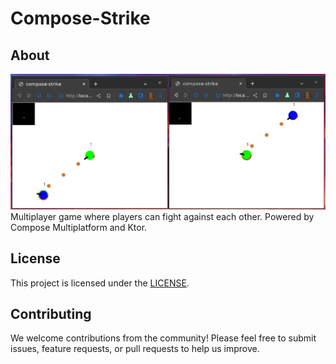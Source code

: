 # Compose-Strike

## About

![Screenshot](screenshot.webp)
Multiplayer game where players can fight against each other.
Powered by Compose Multiplatform and Ktor.

## License

This project is licensed under the [LICENSE](LICENSE).

## Contributing

We welcome contributions from the community! Please feel free to submit issues, feature requests, or pull requests to help us improve.
